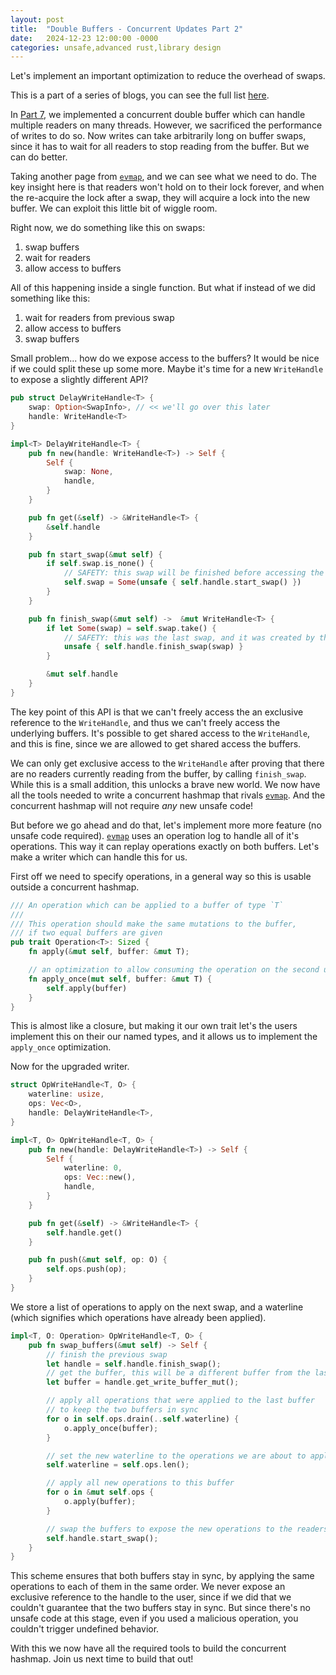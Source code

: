 ```yaml
---
layout: post
title:  "Double Buffers - Concurrent Updates Part 2"
date:   2024-12-23 12:00:00 -0000
categories: unsafe,advanced rust,library design
---
```


Let's implement an important optimization to reduce the overhead of swaps.

This is a part of a series of blogs, you can see the full list [here](Double-Buffer-1.html).

In [Part 7](Double-Buffer-7.html), we implemented a concurrent double buffer which can handle multiple readers on many threads.
However, we sacrificed the performance of writes to do so. Now writes can take arbitrarily long on buffer swaps, since it
has to wait for all readers to stop reading from the buffer. But we can do better.

Taking another page from [`evmap`](https://crates.io/crates/evmap/), and we can see what we need to do.
The key insight here is that readers won't hold on to their lock forever, and when the re-acquire the lock after a swap,
they will acquire a lock into the new buffer. We can exploit this little bit of wiggle room.

Right now, we do something like this on swaps:

1. swap buffers
2. wait for readers
3. allow access to buffers

All of this happening inside a single function. But what if instead of we did something like this:

1. wait for readers from previous swap
2. allow access to buffers
3. swap buffers

Small problem... how do we expose access to the buffers? It would be nice if we could split these up some more.
Maybe it's time for a new `WriteHandle` to expose a slightly different API?

```rust
pub struct DelayWriteHandle<T> {
    swap: Option<SwapInfo>, // << we'll go over this later
    handle: WriteHandle<T>
}

impl<T> DelayWriteHandle<T> {
    pub fn new(handle: WriteHandle<T>) -> Self {
        Self {
            swap: None,
            handle,
        }
    }

    pub fn get(&self) -> &WriteHandle<T> {
        &self.handle
    }

    pub fn start_swap(&mut self) {
        if self.swap.is_none() {
            // SAFETY: this swap will be finished before accessing the buffers via exclusive references
            self.swap = Some(unsafe { self.handle.start_swap() })
        }
    }

    pub fn finish_swap(&mut self) ->  &mut WriteHandle<T> {
        if let Some(swap) = self.swap.take() {
            // SAFETY: this was the last swap, and it was created by this handle
            unsafe { self.handle.finish_swap(swap) }
        }

        &mut self.handle
    }
}
```

The key point of this API is that we can't freely access the an exclusive reference to the `WriteHandle`, and
thus we can't freely access the underlying buffers. It's possible to get shared access to the `WriteHandle`,
and this is fine, since we are allowed to get shared access the buffers.

We can only get exclusive access to the `WriteHandle` after proving that there are no readers currently reading
from the buffer, by calling `finish_swap`. While this is a small addition, this unlocks a brave new world.
We now have all the tools needed to write a concurrent hashmap that rivals [`evmap`](https://crates.io/crates/evmap/). 
And the concurrent hashmap will not require *any* new unsafe code!

But before we go ahead and do that, let's implement more more feature (no unsafe code required). [`evmap`](https://crates.io/crates/evmap/)
uses an operation log to handle all of it's operations. This way it can replay operations exactly on both buffers.
Let's make a writer which can handle this for us.

First off we need to specify operations, in a general way so this is usable outside a concurrent hashmap.

```rust
/// An operation which can be applied to a buffer of type `T`
/// 
/// This operation should make the same mutations to the buffer,
/// if two equal buffers are given
pub trait Operation<T>: Sized {
    fn apply(&mut self, buffer: &mut T);

    // an optimization to allow consuming the operation on the second use
    fn apply_once(mut self, buffer: &mut T) {
        self.apply(buffer)
    }
}
```

This is almost like a closure, but making it our own trait let's the users implement this on their our named types,
and it allows us to implement the `apply_once` optimization. 

Now for the upgraded writer.

```rust
struct OpWriteHandle<T, O> {
    waterline: usize,
    ops: Vec<O>,
    handle: DelayWriteHandle<T>,
}

impl<T, O> OpWriteHandle<T, O> {
    pub fn new(handle: DelayWriteHandle<T>) -> Self {
        Self {
            waterline: 0,
            ops: Vec::new(),
            handle,
        }
    }

    pub fn get(&self) -> &WriteHandle<T> {
        self.handle.get()
    }

    pub fn push(&mut self, op: O) {
        self.ops.push(op);
    }
}
```

We store a list of operations to apply on the next swap, and a waterline (which signifies which operations have already been applied).

```rust
impl<T, O: Operation> OpWriteHandle<T, O> {
    pub fn swap_buffers(&mut self) -> Self {
        // finish the previous swap
        let handle = self.handle.finish_swap();
        // get the buffer, this will be a different buffer from the last swap
        let buffer = handle.get_write_buffer_mut();

        // apply all operations that were applied to the last buffer
        // to keep the two buffers in sync
        for o in self.ops.drain(..self.waterline) {
            o.apply_once(buffer);
        }

        // set the new waterline to the operations we are about to apply
        self.waterline = self.ops.len();

        // apply all new operations to this buffer
        for o in &mut self.ops {
            o.apply(buffer);
        }

        // swap the buffers to expose the new operations to the readers
        self.handle.start_swap();
    }
}
```

This scheme ensures that both buffers stay in sync, by applying the same operations to each of them in the same order.
We never expose an exclusive reference to the handle to the user, since if we did that we couldn't guarantee that
the two buffers stay in sync. But since there's no unsafe code at this stage, even if you used a malicious
operation, you couldn't trigger undefined behavior.

With this we now have all the required tools to build the concurrent hashmap. Join us next time to build that out!